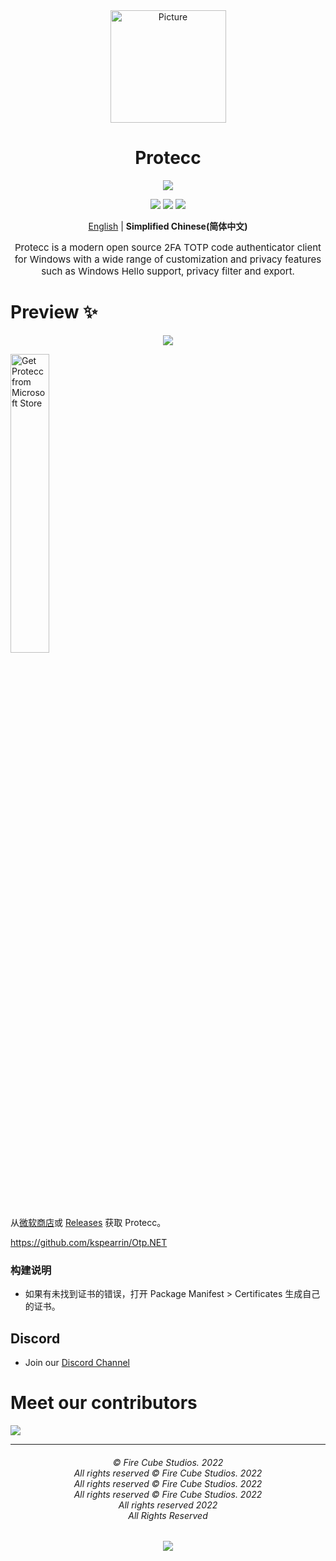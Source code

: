 <div align="center">
<img src="https://store-images.s-microsoft.com/image/apps.299.14273821654312693.8dbd6f2d-c24c-4a0d-b1e7-e76da9a48306.262a77d4-c2a5-40f4-bdea-2e4c7849f556" alt="Picture" style="display: block; margin: 0 auto; height: 180px;width:185px"/>
</div>

<div align="center">
<h1>Protecc</h1>

<a href="https://github.com/FireCubeStudios/Protecc"><img src="https://img.shields.io/badge/Contributions-welcome-green"></a>

<a href="https://github.com/FireCubeStudios/Protecc/issues"><img src="https://img.shields.io/github/issues/FireCubeStudios/Protecc"></a>
<a href="https://github.com/FireCubeStudios/Protecc/fork"><img src="https://img.shields.io/github/forks/FireCubeStudios/Protecc"></a>
<a href="https://github.com/FireCubeStudios/Protecc/stargazers/"><img src="https://img.shields.io/github/stars/FireCubeStudios/Protecc"></a>

[English](https://github.com/FireCubeStudios/Protecc) | **Simplified Chinese(简体中文)**

<p style="font-size:15px;">Protecc is a modern open source 2FA TOTP code authenticator client for Windows with a wide range of customization and privacy features such as Windows Hello support, privacy filter and export.</p>
</div>

# Preview ✨

<p align="center">
  <img align="center" src="https://store-images.s-microsoft.com/image/apps.36005.14273821654312693.614a2153-2264-4640-872a-02a2690944dd.0647a0bf-af72-4d44-b0c9-7e097abaa082">
  </p>


<a href="https://apps.microsoft.com/store/detail/protecc-2fa-client/9PJX91M06TZS"><img width="35%" src="Assets\Get_it_from_Microsoft_Badge.svg" alt="Get Protecc from Microsoft Store"></a>

从[微软商店](https://apps.microsoft.com/store/detail/protecc-2fa-client/9PJX91M06TZS)或 [Releases](https://github.com/FireCubeStudios/Protecc/releases) 获取 Protecc。


https://github.com/kspearrin/Otp.NET

  ### 构建说明
  - 如果有未找到证书的错误，打开 Package Manifest > Certificates 生成自己的证书。

## Discord
- Join our [Discord Channel](https://discord.gg/87qnqRB)

# Meet our contributors

<a href="https://github.com/FireCubeStudios/Protecc/graphs/contributors">
  <img src="https://contrib.rocks/image?repo=FireCubeStudios/Protecc" />
</a>

<hr />

<h6 align="center">© Fire Cube Studios. 2022
<br>All rights reserved © Fire Cube Studios. 2022
<br>All rights reserved © Fire Cube Studios. 2022
<br>All rights reserved © Fire Cube Studios. 2022
<br>All rights reserved 2022 
<br>
All Rights Reserved</h6>
<p align="center">
    <a href="https://github.com/FireCubeStudios/Protecc/blob/master/LICENSE.txt"><img src="https://img.shields.io/static/v1.svg?style=for-the-badge&label=License&message=MIT&logoColor=d9e0ee&colorA=363a4f&colorB=b7bdf8"/></a>
</p>



